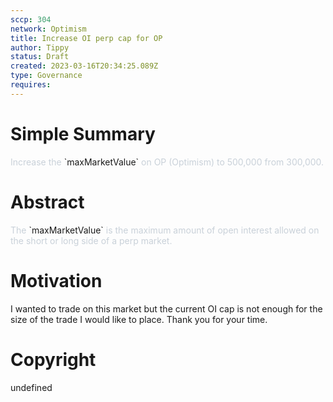 ```yaml
---
sccp: 304
network: Optimism
title: Increase OI perp cap for OP
author: Tippy
status: Draft
created: 2023-03-16T20:34:25.089Z
type: Governance
requires: 
---
```



# Simple Summary

<p><span style="color: rgb(201, 209, 217);">Increase the </span><span style="color: var(--color-prettylights-syntax-constant);">`maxMarketValue`</span><span style="color: rgb(201, 209, 217);"> on OP (Optimism) to 500,000 from 300,000.</span></p>

# Abstract

<p><span style="color: rgb(201, 209, 217);">The </span><span style="color: var(--color-prettylights-syntax-constant);">`maxMarketValue`</span><span style="color: rgb(201, 209, 217);"> is the maximum amount of open interest allowed on the short or long side of a perp market.</span></p>

# Motivation

<p>I wanted to trade on this market but the current OI cap is not enough for the size of the trade I would like to place. Thank you for your time.</p>

# Copyright

undefined